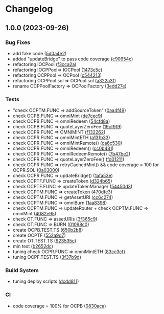 # Changelog

## 1.0.0 (2023-09-26)


### Bug Fixes

* add fake code ([5d0a4e2](https://github.com/zkDX-DeFi/ocp-contracts/commit/5d0a4e2212737a1a9ce4a14731e583c099fb0f28))
* added "updateBridge" to pass code coverage ([c90954c](https://github.com/zkDX-DeFi/ocp-contracts/commit/c90954c3dc472f7ad9f0eba08191571ec6b3f608))
* refactoring IOCPool ([f3cca2a](https://github.com/zkDX-DeFi/ocp-contracts/commit/f3cca2a72de0e32c1f7272e260424c2c79a0187e))
* refactoring IOCPPool=&gt; IOCPool ([1473c5c](https://github.com/zkDX-DeFi/ocp-contracts/commit/1473c5cbc772af50e67d8934e1ac5864839e8e6b))
* refactoring OCPPool =&gt; OCPool ([c544213](https://github.com/zkDX-DeFi/ocp-contracts/commit/c5442136180e49942c1cd33e6ef527de40249c74))
* refactoring OCPPool.sol =&gt; OCPool.sol ([a322a3f](https://github.com/zkDX-DeFi/ocp-contracts/commit/a322a3f6cd6e7c8445d3c95166cf9a002be8492e))
* rename OCPPoolFactory =&gt; OCPoolFactory ([3edd27e](https://github.com/zkDX-DeFi/ocp-contracts/commit/3edd27e5806323a70345a064948a267b47450a10))


### Tests

* "check OCPTM.FUNC =&gt; addSourceToken" ([0aa4f49](https://github.com/zkDX-DeFi/ocp-contracts/commit/0aa4f495506be0def1d1b50845dd06a62988f998))
* check OCPB.FUNC =&gt; omniMint ([de7cec9](https://github.com/zkDX-DeFi/ocp-contracts/commit/de7cec9b1c21d4ccb54b345afbe40ece35588865))
* check OCPB.FUNC =&gt; omniRedeem ([54cfd8a](https://github.com/zkDX-DeFi/ocp-contracts/commit/54cfd8aa76996c16f8fa846c9b5a09d385f12d4c))
* check OCPB.FUNC =&gt; quoteLayerZeroFee ([19cf9f9](https://github.com/zkDX-DeFi/ocp-contracts/commit/19cf9f96ec9e9eb0169e966c5a64996a22042d9c))
* check OCPR.FUNC =&gt; OMNIMINT ([f132262](https://github.com/zkDX-DeFi/ocp-contracts/commit/f132262d33bd25426b06bc7d3a99590ac51c3c75))
* check OCPR.FUNC =&gt; omniMintETH ([a131b33](https://github.com/zkDX-DeFi/ocp-contracts/commit/a131b33bd9f5dda62495a1d2b07e4ba532df17f4))
* check OCPR.FUNC =&gt; omniMintRemote() ([ca6c530](https://github.com/zkDX-DeFi/ocp-contracts/commit/ca6c530c9cff3617816c9efd0042bd2ec0e9ffb1))
* check OCPR.FUNC =&gt; omniRedeem() ([cc0b481](https://github.com/zkDX-DeFi/ocp-contracts/commit/cc0b481fc4c20735f279d8a0ddd3c8b10a04fffc))
* check OCPR.FUNC =&gt; omniRedeemRemote() ([7b47be2](https://github.com/zkDX-DeFi/ocp-contracts/commit/7b47be2145df9780841d064f45f43385b61f68b6))
* check OCPR.FUNC =&gt; quoteLayerZeroFee() ([fd01211](https://github.com/zkDX-DeFi/ocp-contracts/commit/fd01211fcb925ce061588edc2ec8fa34ef30ddf0))
* check OCPR.FUNC =&gt; retryCachedMint() && code coverage = 100 for OCPR.SOL ([0a03000](https://github.com/zkDX-DeFi/ocp-contracts/commit/0a0300004063e05d2d099490652dc85251fa92a5))
* check OCPR.FUNC =&gt; updateBridge() ([1afa53e](https://github.com/zkDX-DeFi/ocp-contracts/commit/1afa53e192e080a521fbd122e4064c6c0134948d))
* check OCPTF.FUNC =&gt; createToken ([d324b65](https://github.com/zkDX-DeFi/ocp-contracts/commit/d324b65108c177fbd7759cdf670645b9e312b08d))
* check OCPTF.FUNC =&gt; updateTokenManager ([54450d3](https://github.com/zkDX-DeFi/ocp-contracts/commit/54450d31bda7ee59c3b83174195afa37f22f1a71))
* check OCPTM.FUNC =&gt; createToken ([470dfe3](https://github.com/zkDX-DeFi/ocp-contracts/commit/470dfe39e781737aa94c9841401629bc003000c0))
* check OCPTM.FUNC =&gt; getAssetURI ([cc6c274](https://github.com/zkDX-DeFi/ocp-contracts/commit/cc6c27469a19fbcdc3a601af6a1cb9a8d1c3c451))
* check OCPTM.FUNC =&gt; omniBurn ([1aa8398](https://github.com/zkDX-DeFi/ocp-contracts/commit/1aa839802b1d13887d0e9ca62a1c3a11fcc360cc))
* check OCPTM.FUNC =&gt; updateRouter + check OCPTM.FUNC => omniMint ([4082e95](https://github.com/zkDX-DeFi/ocp-contracts/commit/4082e958622cc1b1116af9904673cce8a6849f1e))
* check OT.FUNC =&gt; assetURIs ([3f365c9](https://github.com/zkDX-DeFi/ocp-contracts/commit/3f365c9a933ece4940ad375ad0f4b947f1a24b00))
* check OT.FUNC =&gt; BURN ([01098c0](https://github.com/zkDX-DeFi/ocp-contracts/commit/01098c0b7803791b197c35d1d0f1505d913166c1))
* create OCPB.TEST.TS ([650b2b8](https://github.com/zkDX-DeFi/ocp-contracts/commit/650b2b858bdabde1afc5c24c5a2a9e2e8c7c92ae))
* create OCPTF ([552a9d7](https://github.com/zkDX-DeFi/ocp-contracts/commit/552a9d705e0eae1a41a93009e9fda65d1a8b2c66))
* create OT.TEST.TS ([923535c](https://github.com/zkDX-DeFi/ocp-contracts/commit/923535cd4ab1478f4d830d3e82f4234702dfa197))
* min test ([b2652dc](https://github.com/zkDX-DeFi/ocp-contracts/commit/b2652dc1fb03473084dae099889c6ebc282eec1f))
* tuning check OCPR.FUNC =&gt; omniMintETH ([83cc3cf](https://github.com/zkDX-DeFi/ocp-contracts/commit/83cc3cf96f82b7bf012e55afe6a16c5f2a4cbf6c))
* tuning OCPF.TEST.TS ([3f37b9d](https://github.com/zkDX-DeFi/ocp-contracts/commit/3f37b9d01e392c4e750a5dc3d5af2886fa115ddf))


### Build System

* tuning deploy scripts ([dcdd811](https://github.com/zkDX-DeFi/ocp-contracts/commit/dcdd811c03fb477b7e959b33ab633a5a53b138ce))


### CI

* code coverage = 100% for OCPB ([0830aca](https://github.com/zkDX-DeFi/ocp-contracts/commit/0830aca453a8a09fc52449e32e8991289b98525d))
